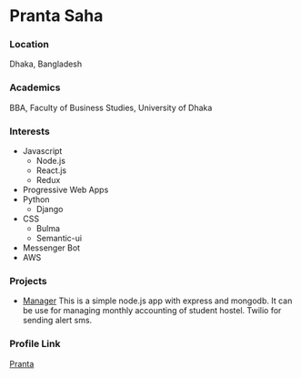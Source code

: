 ﻿# Pranta Saha

### Location

Dhaka, Bangladesh

### Academics

BBA, Faculty of Business Studies, University of Dhaka

### Interests

- Javascript
    - Node.js
    - React.js
    - Redux
- Progressive Web Apps
- Python
    - Django
- CSS
   - Bulma
   - Semantic-ui
- Messenger Bot
- AWS


### Projects

- [Manager](https://github.com/sahapranta/scs) This is a simple node.js app with express and mongodb. It can be use for managing monthly accounting of student hostel. Twilio for sending alert sms. 

### Profile Link

[Pranta](https://github.com/sahapranta)